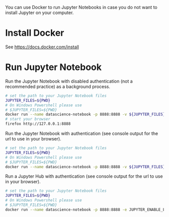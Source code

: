 You can use Docker to run Jupyter Notebooks in case you do not want to install Jupyter on your computer. 

# Install Docker

See https://docs.docker.com/install

# Run Jupyter Notebook

Run the Jupyter Notebook with disabled authentication (not a recommended practice) as a background process.

```bash
# set the path to your Jupyter Notebook files
JUPYTER_FILES=${PWD}
# On Windows Powershell please use
# $JUPYTER_FILES=${PWD}
docker run --name datascience-notebook -p 8888:8888 -v ${JUPYTER_FILES}:/home/jovyan/work -d i4ds/datascience-notebook start-notebook.sh --NotebookApp.token=''
# start your browser
firefox http://127.0.0.1:8888
```

Run the Jupyter Notebook with authentication (see console output for the url to use in your browser).

```bash
# set the path to your Jupyter Notebook files
JUPYTER_FILES=${PWD}
# On Windows Powershell please use
# $JUPYTER_FILES=${PWD}
docker run --name datascience-notebook -p 8888:8888 -v ${JUPYTER_FILES}:/home/jovyan/work -it --rm i4ds/datascience-notebook
```

Run a Jupyter Hub with authentication (see console output for the url to use in your browser).

```bash
# set the path to your Jupyter Notebook files
JUPYTER_FILES=${PWD}
# On Windows Powershell please use
# $JUPYTER_FILES=${PWD}
docker run --name datascience-notebook -p 8888:8888 -e JUPYTER_ENABLE_LAB=yes -v ${JUPYTER_FILES}:/home/jovyan/work -it --rm i4ds/datascience-notebook
```
